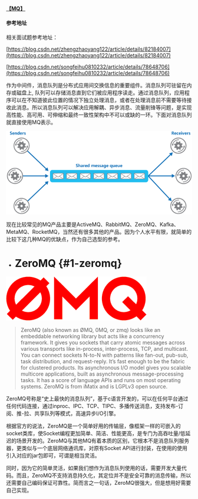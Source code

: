 #### [【MQ】](/mq.md)

#### 参考地址

相关面试题参考地址：

[https://blog.csdn.net/zhengzhaoyang122/article/details/82184007](https://blog.csdn.net/zhengzhaoyang122/article/details/82184007)

[https://blog.csdn.net/songfeihu0810232/article/details/78648706](https://blog.csdn.net/songfeihu0810232/article/details/78648706)

作为中间件，消息队列是分布式应用间交换信息的重要组件。消息队列可驻留在内存或磁盘上, 队列可以存储消息直到它们被应用程序读走。通过消息队列，应用程序可以在不知道彼此位置的情况下独立处理消息，或者在处理消息前不需要等待接收此消息。所以消息队列可以解决应用解耦、异步消息、流量削锋等问题，是实现高性能、高可用、可伸缩和最终一致性架构中不可以或缺的一环。下面对消息队列就直接使用MQ表示。

![](/assets/message-queue.png)

现在比较常见的MQ产品主要是ActiveMQ、RabbitMQ、ZeroMQ、Kafka、MetaMQ、RocketMQ，当然还有很多其他的产品。因为个人水平有限，就简单的比较下这几种MQ的优缺点，作为自己选型的参考。

* # ZeroMQ {#1-zeromq}

![](/assets/logo.gif)



> ZeroMQ \(also known as ØMQ, 0MQ, or zmq\) looks like an embeddable networking library but acts like a concurrency framework. It gives you sockets that carry atomic messages across various transports like in-process, inter-process, TCP, and multicast. You can connect sockets N-to-N with patterns like fan-out, pub-sub, task distribution, and request-reply. It’s fast enough to be the fabric for clustered products. Its asynchronous I/O model gives you scalable multicore applications, built as asynchronous message-processing tasks. It has a score of language APIs and runs on most operating systems. ZeroMQ is from iMatix and is LGPLv3 open source.

ZeroMQ号称是“史上最快的消息队列”，基于c语言开发的，可以在任何平台通过任何代码连接，通过inproc、IPC、TCP、TIPC、多播传送消息，支持发布-订阅、推-拉、共享队列等模式，高速异步I/O引擎。



根据官方的说法，ZeroMQ是一个简单好用的传输层，像框架一样的可嵌入的socket类库，使Socket编程更加简单、简洁、性能更高，是专门为高吞吐量/低延迟的场景开发的。ZeroMQ与其他MQ有着本质的区别，它根本不是消息队列服务器，更类似与一个底层网络通讯库，对原有Socket API进行封装，在使用的使用引入对应的jar包即可，可谓是相当灵活。



同时，因为它的简单灵活，如果我们想作为消息队列使用的话，需要开发大量代码。而且，ZeroMQ不支持消息持久化，其定位并不是安全可靠的消息传输，所以还需要自己编码保证可靠性。简而言之一句话，ZeroMQ很强大，但是想用好需要自己实现。





